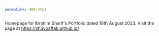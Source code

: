 ```yaml
---
permalink: 404.html
---
```


Homepage for Ibrahim Sharif's Portfolio dated 19th August 2023.
Visit the page at https://shuvoaftab.github.io/


